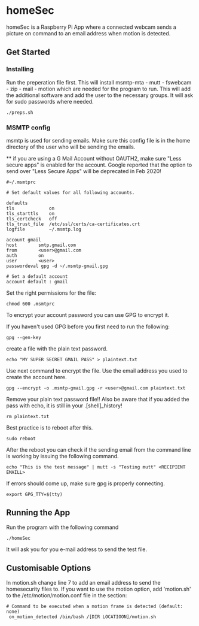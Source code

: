 # homeSec

homeSec is a Raspberry Pi App where a connected webcam sends a picture on command to an email address when motion is detected.

## Get Started
### Installing

Run the preperation file first. This will install msmtp-mta - mutt - fswebcam - zip - mail - motion which are needed for the program to run. 
This will add the additional software and add the user to the necessary groups. It will ask for sudo passwords where needed.

```
./preps.sh
```

### MSMTP config

msmtp is used for sending emails. Make sure this config file is in the home directory of the user who will be sending the emails.

** if you are using a G Mail Account without OAUTH2, make sure "Less secure apps" is enabled for the account. Google reported that the option to send over "Less Secure Apps" will be deprecated in Feb 2020!


```
#~/.msmtprc

# Set default values for all following accounts.

defaults
tls             on
tls_starttls	on
tls_certcheck   off
tls_trust_file  /etc/ssl/certs/ca-certificates.crt
logfile         ~/.msmtp.log

account gmail
host 		smtp.gmail.com
from 		<user>@gmail.com
auth 		on
user 		<user>
passwordeval gpg -d ~/.msmtp-gmail.gpg

# Set a default account
account default : gmail

```

Set the right permissions for the file:

```
chmod 600 .msmtprc
```

To encrypt your account password you can use GPG to encrypt it.

If you haven't used GPG before you first need to run the following:

```
gpg --gen-key
```
create a file with the plain text password.

```
echo "MY SUPER SECRET GMAIL PASS" > plaintext.txt
```

Use next command to encrypt the file. Use the email address you used to create the account here.

```
gpg --encrypt -o .msmtp-gmail.gpg -r <user>@gmail.com plaintext.txt
```
Remove your plain text password file!! Also be aware that if you added the pass with echo, it is still in your .[shell]_history!
```
rm plaintext.txt
```
Best practice is to reboot after this.
```
sudo reboot
```
After the reboot you can check if the sending email from the command line is working by issuing the following command.
```
echo "This is the test message" | mutt -s "Testing mutt" <RECIPIENT EMAILL> 
```
If errors should come up, make sure gpg is properly connecting.
```
export GPG_TTY=$(tty)
```
## Running the App

Run the program with the following command

```
./homeSec
```
It will ask you for you e-mail address to send the test file.

## Customisable Options

In motion.sh change line 7 to add an email address to send the homesecurity files to.
If you want to use the motion option, add 'motion.sh' to the /etc/motion/motion.conf file in the section:

```
# Command to be executed when a motion frame is detected (default: none)
 on_motion_detected /bin/bash /[DIR LOCATIOON]/motion.sh
```
